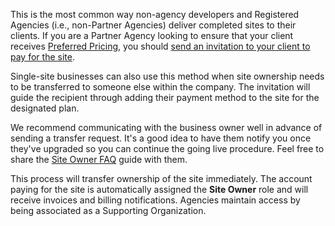 This is the most common way non-agency developers and Registered Agencies (i.e., non-Partner Agencies) deliver completed sites to their clients. If you are a Partner Agency looking to ensure that your client receives [Preferred Pricing](https://pantheon.io/plans/agency-preferred-pricing?docs), you should [send an invitation to your client to pay for the site](/add-client-site/#send-an-invitation-to-pay-to-share-preferred-pricing).

Single-site businesses can also use this method when site ownership needs to be transferred to someone else within the company. The invitation will guide the recipient through adding their payment method to the site for the designated plan.

We recommend communicating with the business owner well in advance of sending a transfer request. It's a good idea to have them notify you once they've upgraded so you can continue the going live procedure. Feel free to share the [Site Owner FAQ](/site-owner-faq) guide with them.

<Alert title="Warning" type="warning">

This process will transfer ownership of the site immediately. The account paying for the site is automatically assigned the **Site Owner** role and will receive invoices and billing notifications. Agencies maintain access by being associated as a Supporting Organization.

</Alert>
